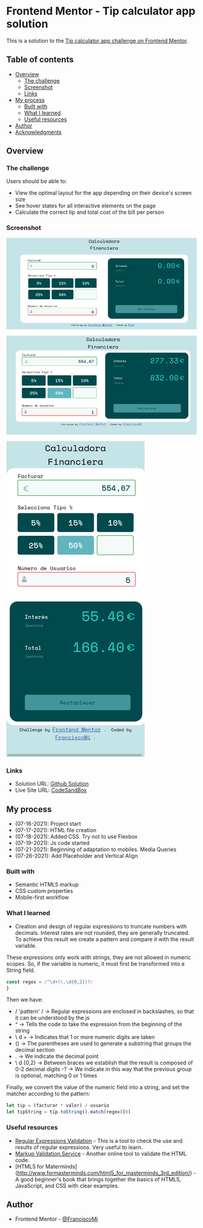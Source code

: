 # Frontend Mentor - Tip calculator app solution

This is a solution to the [Tip calculator app challenge on Frontend Mentor](https://www.frontendmentor.io/challenges/tip-calculator-app-ugJNGbJUX).

## Table of contents

- [Overview](#overview)
  - [The challenge](#the-challenge)
  - [Screenshot](#screenshot)
  - [Links](#links)
- [My process](#my-process)
  - [Built with](#built-with)
  - [What I learned](#what-i-learned)
  - [Useful resources](#useful-resources)
- [Author](#author)
- [Acknowledgments](#acknowledgments)

## Overview

### The challenge

Users should be able to:

- View the optimal layout for the app depending on their device's screen size
- See hover states for all interactive elements on the page
- Calculate the correct tip and total cost of the bill per person

### Screenshot

![Initial image, in Spanish, of the financial calculator ](./images/screenshot_desktop.png)

![Predesign of the desktop version](./images/screen_desktop_preview.png)

![Predesign of the mobile version](./images/screenshot_mobile.png)

### Links

- Solution URL: [Github Solution](https://github.com/FranciscoMi/tip-calculator-app-main)
- Live Site URL: [CodeSandBox](https://rj8p9.csb.app/)

## My process

- (07-16-2021): Project start
- (07-17-2021): HTML file creation
- (07-18-2021): Added CSS. Try not to use Flexbox
- (07-19-2021): Js code started
- (07-21-2021): Beginning of adaptation to mobiles. Media Queries
- (07-26-2021): Add Placeholder and Vertical Align

### Built with

- Semantic HTML5 markup
- CSS custom properties
- Mobile-first workflow

### What I learned

- Creation and design of regular expressions to truncate numbers with decimals. Interest rates are not rounded, they are generally truncated. To achieve this result we create a pattern and compare it with the result variable.

These expressions only work with strings, they are not allowed in numeric scopes. So, if the variable is numeric, it must first be transformed into a String field.

```js
const regex = /^\d+(\.\d{0,2})?/
}
```

Then we have:

- / 'pattern' / -> Regular expressions are enclosed in backslashes, so that it can be understood by the js
- ^ -> Tells the code to take the expression from the beginning of the string
- \ d + -> Indicates that 1 or more numeric digits are taken
- () -> The parentheses are used to generate a substring that groups the decimal section
- \. -> We indicate the decimal point
- \ d {0,2} -> Between braces we establish that the result is composed of 0-2 decimal digits -? -> We indicate in this way that the previous group is optional, matching 0 or 1 times

Finally, we convert the value of the numeric field into a string, and set the matcher according to the pattern:

```js
let tip = (facturar * valor) / usuario
let tipString = tip.toString().match(regex)[0]
```

### Useful resources

- [Regular Expressions Validation](https://regexr.com/) - This is a tool to check the use and results of regular expressions. Very useful to learn.
- [Markup Validation Service](https://validator.w3.org/) - Another online tool to validate the HTML code.
- [HTML5 for Materminds] (http://www.formasterminds.com/html5_for_masterminds_3rd_edition/) - A good beginner's book that brings together the basics of HTML5, JavaScript, and CSS with clear examples.

## Author

- Frontend Mentor - [@FranciscoMi](https://www.frontendmentor.io/profile/FranciscoMi)
